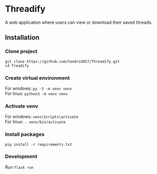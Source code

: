 # Threadify

A web application where users can view or download their saved threads.

## Installation

### Clone project

`git clone https://github.com/Sandra3657/Threadify.git`\
`cd Treadify`

### Create virtual environment

For windows: `py -3 -m venv venv` \
For linux: `python3 -m venv venv`

### Activate venv

For windows: `venv\Scripts\activate`\
For linux: `. venv/bin/activate`

### Install packages
`pip install -r requirements.txt`

### Development
Run `flask run`
